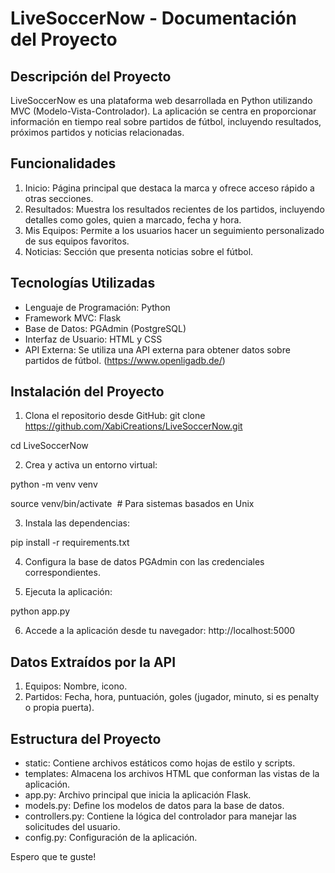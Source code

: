 LiveSoccerNow - Documentación del Proyecto
==========================================

Descripción del Proyecto
------------------------

LiveSoccerNow es una plataforma web desarrollada en Python utilizando MVC (Modelo-Vista-Controlador). La aplicación se centra en proporcionar información en tiempo real sobre partidos de fútbol, incluyendo resultados, próximos partidos y noticias relacionadas.

Funcionalidades
---------------

1.  Inicio: Página principal que destaca la marca y ofrece acceso rápido a otras secciones.
2.  Resultados: Muestra los resultados recientes de los partidos, incluyendo detalles como goles, quien a marcado,  fecha y hora.
3.  Mis Equipos: Permite a los usuarios hacer un seguimiento personalizado de sus equipos favoritos.
4.  Noticias: Sección que presenta noticias sobre el fútbol.

Tecnologías Utilizadas
----------------------

-   Lenguaje de Programación: Python
-   Framework MVC: Flask
-   Base de Datos: PGAdmin (PostgreSQL)
-   Interfaz de Usuario: HTML y CSS
-   API Externa: Se utiliza una API externa para obtener datos sobre partidos de fútbol. (https://www.openligadb.de/)

Instalación del Proyecto
------------------------

1.  Clona el repositorio desde GitHub:
git clone https://github.com/XabiCreations/LiveSoccerNow.git

cd LiveSoccerNow

2.  Crea y activa un entorno virtual:

python -m venv venv

source venv/bin/activate  # Para sistemas basados en Unix

3.  Instala las dependencias:

pip install -r requirements.txt

4.  Configura la base de datos PGAdmin con las credenciales correspondientes.

5.  Ejecuta la aplicación:

python app.py

6.  Accede a la aplicación desde tu navegador: http://localhost:5000

Datos Extraídos por la API
--------------------------

1.  Equipos: Nombre, icono.
2.  Partidos: Fecha, hora, puntuación, goles (jugador, minuto, si es penalty o propia puerta).

Estructura del Proyecto
-----------------------

-   static: Contiene archivos estáticos como hojas de estilo y scripts.
-   templates: Almacena los archivos HTML que conforman las vistas de la aplicación.
-   app.py: Archivo principal que inicia la aplicación Flask.
-   models.py: Define los modelos de datos para la base de datos.
-   controllers.py: Contiene la lógica del controlador para manejar las solicitudes del usuario.
-   config.py: Configuración de la aplicación.

Espero que te guste!
